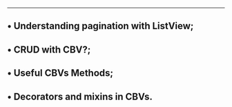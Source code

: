 -------------------------------------------------------------------
• Understanding pagination with ListView;
-------------------------------------------------------------------
• CRUD with CBV?;
-------------------------------------------------------------------
• Useful CBVs Methods;
-------------------------------------------------------------------
• Decorators and mixins in CBVs.
-------------------------------------------------------------------
